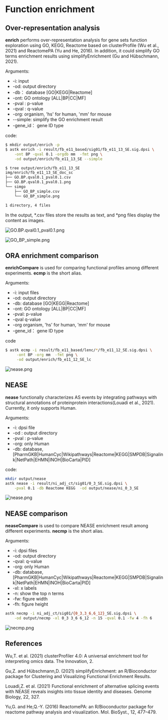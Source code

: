 # Function enrichment

## Over-representation analysis

**enrich** performs over-representation analysis for gene sets function exploration using GO, KEGG, Reactome based on clusterProfile (Wu et al., 2021) and ReactomePA (Yu and He, 2016). In addition, it could simplify GO terms enrichment results using simplifyEnrichment (Gu and Hübschmann, 2021).

Arguments:

* -i: input
* -od: output directory
* -db： database [GO|KEGG|Reactome]
* -ont:  GO ontology [ALL|BP|CC|MF]
* -pval : p-value
* -qval : q-value
* -org:  organism, 'hs' for human, 'mm' for mouse
* --simple: simplify the GO enrichment result
* -gene_id： gene ID type

code:

```bash
$ mkdir output/enrich -p
$ astk enrich -i result/fb_e11_based/sig01/fb_e11_13_SE.sig.dpsi \
    -ont BP -qval 0.1 -orgdb mm  -fmt png \
    -od output/enrich/fb_e11_13_SE --simple

$ tree output/enrich/fb_e11_13_SE
img/enrich/fb_e11_13_SE_doc_sc
├── GO.BP.qval0.1_pval0.1.csv
├── GO.BP.qval0.1_pval0.1.png
└── simgo
    ├── GO_BP_simple.csv
    └── GO_BP_simple.png

1 directory, 4 files

```

In the output, *.csv files store the results as text, and *png files display the content as images.

<img src='static/img/GO.BP.qval0.1_pval0.1.png' alt="GO.BP.qval0.1_pval0.1.png"></img>

<img src='static/img/GO_BP_simple.png' alt="GO_BP_simple.png"></img>

## ORA enrichment comparison

**enrichCompare** is used for comparing functional profiles among different experiments. **ecmp**  is the short alias.

Arguments:

* -i: input files
* -od: output directory
* -db: database [GO|KEGG|Reactome]
* -ont:  GO ontology [ALL|BP|CC|MF]
* -pval: p-value
* -qval q-value
* -org organism, 'hs' for human, 'mm' for mouse
* -gene_id： gene ID type

code

```bash
$ astk ecmp -i result/fb_e11_based/lenc/*/fb_e11_12_SE.sig.dpsi \
     -ont BP -org mm  -fmt png \
     -od output/enrich/fb_e11_12_SE_lc
```

<img src='static/img/GO.cmp.BP.qval0.1_pval0.1.png' alt="nease.png"></img>

## NEASE

**nease** functionally characterizes AS events by integrating pathways with structural annotations of proteinprotein interactions(Louadi et al., 2021). Currently, it only supports Human.

Arguments:

* -i: dpsi file
* -od : output directory
* -pval : p-value
* -org: only Human
* -db: database, [PharmGKB|HumanCyc|Wikipathways|Reactome|KEGG|SMPDB|Signalink|NetPath|EHMN|INOH|BioCarta|PID]

code:

```bash
mkdir output/nease
astk nease -i result/ni_adj_ct/sig01/0_3_SE.sig.dpsi \
    -pval 0.1 -db Reactome KEGG  -od output/nease/ni_0_3_SE

```

<img src='static/img/nease.png' alt="nease.png"></img>

## NEASE comparison

**neaseCompare** is used to compare NEASE enrichment result among different experiments. **necmp**  is the short alias.

Arguments:

* -i: dpsi files
* -od: output directory
* -qval: q-value
* -org: only Human
* -db: database, [PharmGKB|HumanCyc|Wikipathways|Reactome|KEGG|SMPDB|Signalink|NetPath|EHMN|INOH|BioCarta|PID]
* -xl: x labels
* -n: show the top n terms
* -fw: figure width
* -fh: figure height

```bash
astk necmp -i ni_adj_ct/sig01/{0_3,3_6,6_12}_SE.sig.dpsi \
    -od output/necmp -xl 0_3 3_6 6_12 -n 15 -qval 0.1 -fw 4 -fh 6
```

<img src='static/img/necmp.png' alt="necmp.png"></img>

<h2>References</h2>
<p>
Wu,T. et al. (2021) clusterProfiler 4.0: A universal enrichment tool for interpreting omics data. The Innovation, 2.
</p>
<p>
Gu,Z. and Hübschmann,D. (2021) simplifyEnrichment: an R/Bioconductor package for Clustering and Visualizing Functional Enrichment Results.
</p>
<p>
Louadi,Z. et al. (2021) Functional enrichment of alternative splicing events with NEASE reveals insights into tissue identity and diseases. Genome Biology, 22, 327.
</p>
<p>
Yu,G. and He,Q.-Y. (2016) ReactomePA: an R/Bioconductor package for reactome pathway analysis and visualization. Mol. BioSyst., 12, 477–479.
</p>
